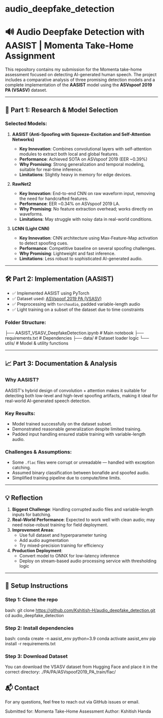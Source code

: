 # audio_deepfake_detection
# 🔊 Audio Deepfake Detection with AASIST | Momenta Take-Home Assignment

This repository contains my submission for the Momenta take-home assessment focused on detecting AI-generated human speech. The project includes a comparative analysis of three promising detection models and a complete implementation of the **AASIST** model using the **ASVspoof 2019 PA (VSASV)** dataset.

---

## 🧠 Part 1: Research & Model Selection

### Selected Models:

1. **AASIST (Anti-Spoofing with Squeeze-Excitation and Self-Attention Networks)**
   - **Key Innovation**: Combines convolutional layers with self-attention modules to extract both local and global features.
   - **Performance**: Achieved SOTA on ASVspoof 2019 (EER ~0.39%)
   - **Why Promising**: Strong generalization and temporal modeling, suitable for real-time inference.
   - **Limitations**: Slightly heavy in memory for edge devices.

2. **RawNet2**
   - **Key Innovation**: End-to-end CNN on raw waveform input, removing the need for handcrafted features.
   - **Performance**: EER ~0.34% on ASVspoof 2019 LA.
   - **Why Promising**: No feature extraction overhead; works directly on waveforms.
   - **Limitations**: May struggle with noisy data in real-world conditions.

3. **LCNN (Light CNN)**
   - **Key Innovation**: CNN architecture using Max-Feature-Map activation to detect spoofing cues.
   - **Performance**: Competitive baseline on several spoofing challenges.
   - **Why Promising**: Lightweight and fast inference.
   - **Limitations**: Less robust to sophisticated AI-generated audio.

---

## 🛠️ Part 2: Implementation (AASIST)

- ✅ Implemented AASIST using PyTorch
- ✅ Dataset used: [ASVspoof 2019 PA (VSASV)](https://huggingface.co/datasets/pauls1601/ASVspoof2019_PA)
- ✅ Preprocessing with `torchaudio`, padded variable-length audio
- ✅ Light training on a subset of the dataset due to time constraints


### Folder Structure:
├── AASIST_VSASV_DeepfakeDetection.ipynb # Main notebook 
├── requirements.txt # Dependencies 
├── data/ # Dataset loader logic 
└── utils/ # Model & utility functions

---

## 📈 Part 3: Documentation & Analysis

### Why AASIST?
AASIST's hybrid design of convolution + attention makes it suitable for detecting both low-level and high-level spoofing artifacts, making it ideal for real-world AI-generated speech detection.

### Key Results:
- Model trained successfully on the dataset subset.
- Demonstrated reasonable generalization despite limited training.
- Padded input handling ensured stable training with variable-length audio.

### Challenges & Assumptions:
- Some `.flac` files were corrupt or unreadable — handled with exception catching.
- Assumed binary classification between bonafide and spoofed audio.
- Simplified training pipeline due to compute/time limits.

---

## 💡 Reflection

1. **Biggest Challenge**: Handling corrupted audio files and variable-length inputs for batching.
2. **Real-World Performance**: Expected to work well with clean audio; may need noise-robust training for field deployment.
3. **Improvement Areas**:
   - Use full dataset and hyperparameter tuning
   - Add audio augmentation
   - Try mixed-precision training for efficiency
4. **Production Deployment**:
   - Convert model to ONNX for low-latency inference
   - Deploy on stream-based audio processing service with thresholding logic

---

## 🚀 Setup Instructions

### Step 1: Clone the repo
bash:
git clone https://github.com/Kshitish-H/audio_deepfake_detection.git
cd audio_deepfake_detection

### Step 2: Install dependencies
bash:
conda create -n aasist_env python=3.9
conda activate aasist_env
pip install -r requirements.txt

### Step 3: Download Dataset
You can download the VSASV dataset from Hugging Face and place it in the correct directory:
./PA/PA/ASVspoof2019_PA_train/flac/

## 📬 Contact
For any questions, feel free to reach out via GitHub issues or email.

Submitted for: Momenta Take-Home Assessment
Author: Kshitish Handa
